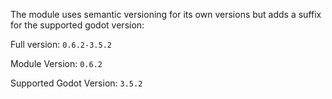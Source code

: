 The module uses semantic versioning for its own versions but adds a suffix for the supported godot version:

Full version: `0.6.2-3.5.2`

Module Version: `0.6.2`

Supported Godot Version: `3.5.2`
